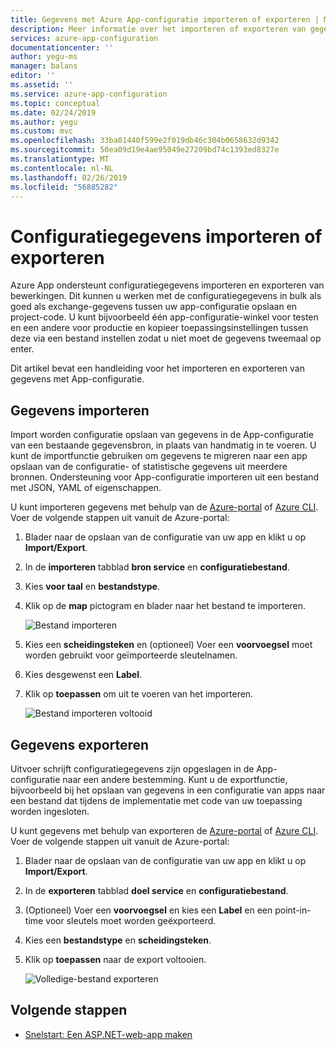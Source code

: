 ```yaml
---
title: Gegevens met Azure App-configuratie importeren of exporteren | Microsoft Docs
description: Meer informatie over het importeren of exporteren van gegevens naar of van Azure App-configuratie
services: azure-app-configuration
documentationcenter: ''
author: yegu-ms
manager: balans
editor: ''
ms.assetid: ''
ms.service: azure-app-configuration
ms.topic: conceptual
ms.date: 02/24/2019
ms.author: yegu
ms.custom: mvc
ms.openlocfilehash: 33ba01440f599e2f019db46c304b0658632d9342
ms.sourcegitcommit: 50ea09d19e4ae95049e27209bd74c1393ed8327e
ms.translationtype: MT
ms.contentlocale: nl-NL
ms.lasthandoff: 02/26/2019
ms.locfileid: "56885282"
---
```

# <a name="import-or-export-configuration-data"></a>Configuratiegegevens importeren of exporteren

Azure App ondersteunt configuratiegegevens importeren en exporteren van bewerkingen. Dit kunnen u werken met de configuratiegegevens in bulk als goed als exchange-gegevens tussen uw app-configuratie opslaan en project-code. U kunt bijvoorbeeld één app-configuratie-winkel voor testen en een andere voor productie en kopieer toepassingsinstellingen tussen deze via een bestand instellen zodat u niet moet de gegevens tweemaal op enter.

Dit artikel bevat een handleiding voor het importeren en exporteren van gegevens met App-configuratie.

## <a name="import-data"></a>Gegevens importeren

Import worden configuratie opslaan van gegevens in de App-configuratie van een bestaande gegevensbron, in plaats van handmatig in te voeren. U kunt de importfunctie gebruiken om gegevens te migreren naar een app opslaan van de configuratie- of statistische gegevens uit meerdere bronnen. Ondersteuning voor App-configuratie importeren uit een bestand met JSON, YAML of eigenschappen.

U kunt importeren gegevens met behulp van de [Azure-portal](https://aka.ms/azconfig/portal) of [Azure CLI](./scripts/cli-import.md). Voer de volgende stappen uit vanuit de Azure-portal:

1. Blader naar de opslaan van de configuratie van uw app en klikt u op **Import/Export**.

2. In de **importeren** tabblad **bron service** en **configuratiebestand**.

3. Kies **voor taal** en **bestandstype**.

4. Klik op de **map** pictogram en blader naar het bestand te importeren.

    ![Bestand importeren](./media/import-file.png)

5. Kies een **scheidingsteken** en (optioneel) Voer een **voorvoegsel** moet worden gebruikt voor geïmporteerde sleutelnamen.

6. Kies desgewenst een **Label**.

7. Klik op **toepassen** om uit te voeren van het importeren.

    ![Bestand importeren voltooid](./media/import-file-complete.png)

## <a name="export-data"></a>Gegevens exporteren

Uitvoer schrijft configuratiegegevens zijn opgeslagen in de App-configuratie naar een andere bestemming. Kunt u de exportfunctie, bijvoorbeeld bij het opslaan van gegevens in een configuratie van apps naar een bestand dat tijdens de implementatie met code van uw toepassing worden ingesloten.

U kunt gegevens met behulp van exporteren de [Azure-portal](https://aka.ms/azconfig/portal) of [Azure CLI](./scripts/cli-export.md). Voer de volgende stappen uit vanuit de Azure-portal:

1. Blader naar de opslaan van de configuratie van uw app en klikt u op **Import/Export**.

2. In de **exporteren** tabblad **doel service** en **configuratiebestand**.

3. (Optioneel) Voer een **voorvoegsel** en kies een **Label** en een point-in-time voor sleutels moet worden geëxporteerd.

4. Kies een **bestandstype** en **scheidingsteken**.

5. Klik op **toepassen** naar de export voltooien.

    ![Volledige-bestand exporteren](./media/export-file-complete.png)

## <a name="next-steps"></a>Volgende stappen

* [Snelstart: Een ASP.NET-web-app maken](quickstart-aspnet-core-app.md)  

